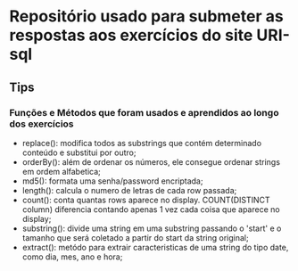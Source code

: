 # Repositório usado para submeter as respostas aos exercícios do site URI-sql

## Tips

### Funções e Métodos que foram usados e aprendidos ao longo dos exercícios

- replace(): modifica todos as substrings que contém determinado conteúdo e substitui por outro;
- orderBy(): além de ordenar os números, ele consegue ordenar strings em ordem alfabetica;
- md5(): formata uma senha/password encriptada;
- length(): calcula o numero de letras de cada row passada;
- count(): conta quantas rows aparece no display. COUNT(DISTINCT column) diferencia contando apenas 1 vez cada coisa que aparece no display;
- substring(): divide uma string em uma substring passando o 'start' e o tamanho que será coletado a partir do start da string original;
- extract(): metódo para extrair caracteristicas de uma string do tipo date, como dia, mes, ano e hora;



